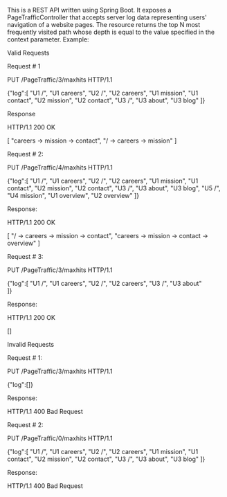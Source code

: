 This is a REST API written using Spring Boot. It exposes a PageTrafficController that accepts server log data representing users' navigation of a website pages. The resource returns the top N most frequently visited path whose depth is equal to the value specified in the context parameter. Example:

Valid Requests

Request # 1 

PUT /PageTraffic/3/maxhits HTTP/1.1 

{"log":[
"U1       /", 
"U1       careers", 
"U2       /", 
"U2       careers", 
"U1       mission", 
"U1       contact", 
"U2       mission", 
"U2       contact", 
"U3       /", 
"U3       about", 
"U3       blog" 
]}
 
Response 

HTTP/1.1 200 OK

[
    "careers -> mission -> contact",
    "/ -> careers -> mission"
]

Request # 2: 

PUT /PageTraffic/4/maxhits HTTP/1.1 

{"log":[
"U1       /", 
"U1       careers", 
"U2       /", 
"U2       careers", 
"U1       mission", 
"U1       contact", 
"U2       mission", 
"U2       contact", 
"U3       /", 
"U3       about", 
"U3       blog",
"U5       /",
"U4       mission",
"U1       overview",
"U2       overview"
]}

Response: 

HTTP/1.1 200 OK
 
[
    "/ -> careers -> mission -> contact",
    "careers -> mission -> contact -> overview"
]


Request # 3: 

PUT /PageTraffic/3/maxhits HTTP/1.1 

{"log":[
"U1       /", 
"U1       careers", 
"U2       /", 
"U2       careers", 
"U3       /", 
"U3       about"  
]}

Response: 

HTTP/1.1 200 OK
 
[]


Invalid Requests 

Request # 1: 

PUT /PageTraffic/3/maxhits HTTP/1.1 

{"log":[]}

Response: 

HTTP/1.1 400 Bad Request 

Request # 2: 

PUT /PageTraffic/0/maxhits HTTP/1.1 

{"log":[
"U1       /", 
"U1       careers", 
"U2       /", 
"U2       careers", 
"U1       mission", 
"U1       contact", 
"U2       mission", 
"U2       contact", 
"U3       /", 
"U3       about", 
"U3       blog" 
]}

Response: 

HTTP/1.1 400 Bad Request  
